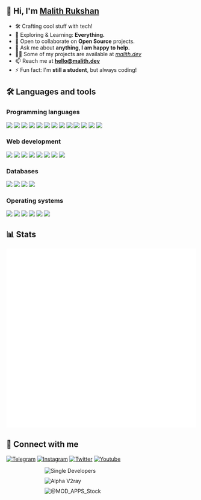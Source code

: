 ## 👋 Hi, I'm [Malith Rukshan](https://github.com/Malith-Rukshan) 


- 🛠 Crafting cool stuff with tech!
- 🌱 Exploring & Learning: **Everything.**
- 🔭 Open to collaborate on **Open Source** projects.
- 💬 Ask me about **anything, I am happy to help.**
- 👨‍💻 Some of my projects are available at *[malith.dev](https://malith.dev)*
- 📫 Reach me at **hello@malith.dev**
- ⚡ Fun fact: I'm **still a student**, but always coding!

## 🛠️ Languages and tools
### Programming languages
<a href="#"><img src="https://img.icons8.com/fluency/48/null/python.png"/></a>
<a href="#"><img src="https://img.icons8.com/color/48/c-sharp-logo.png"/></a>
<a href="https://www.swift.org/"><img src="https://img.icons8.com/color/48/swift.png"/></a>
<a href="#"><img src="https://img.icons8.com/color/48/java-coffee-cup-logo--v1.png"/></a>
<a href="#"><img src="https://img.icons8.com/color/48/null/golang.png"/></a>
<a href="#"><img src="https://img.icons8.com/fluency/48/null/node-js.png"/></a>
<a href="#"><img src="https://img.icons8.com/offices/48/null/php-logo.png"/></a>
<a href="#"><img src="https://img.icons8.com/fluency/48/null/javascript.png"/></a>
<a href="#"><img src="https://img.icons8.com/fluency/48/null/typescript--v2.png"/></a>
<a href="#"><img src="https://img.icons8.com/color/48/kotlin.png"/></a>
<a href="#"><img src="https://img.icons8.com/color/48/flutter.png"/></a>
<a href="#"><img src="https://img.icons8.com/color/48/dart.png"/></a>
<a href="#"><img src="https://img.icons8.com/color/48/ruby-programming-language.png"/></a>

### Web development
<a href="#"><img src="https://img.icons8.com/fluency/48/null/html-5.png"/></a>
<a href="#"><img src="https://img.icons8.com/fluency/48/null/css3.png"/></a>
<a href="#"><img src="https://img.icons8.com/external-tal-revivo-color-tal-revivo/48/null/external-react-a-javascript-library-for-building-user-interfaces-logo-color-tal-revivo.png"/></a>
<a href="#"><img src="https://img.icons8.com/color/48/vue-js.png"/></a>
<a href="#"><img src="https://img.icons8.com/color/48/angularjs.png"/></a>
<a href="https://www.djangoproject.com/"><img src="https://img.icons8.com/external-tal-revivo-tritone-tal-revivo/48/external-django-a-high-level-python-web-framework-that-encourages-rapid-development-logo-tritone-tal-revivo.png"/></a>
<a href="#"><img src="https://img.icons8.com/color/48/null/bootstrap.png"/></a>
<a href="#"><img src="https://img.icons8.com/fluency/48/null/tailwind_css.png"/></a>

### Databases
<a href="https://www.postgresql.org" target="_blank"><img src="https://img.icons8.com/color/48/null/postgreesql.png"/></a>
<a href="https://www.mongodb.com" target="_blank"><img src="https://img.icons8.com/external-tal-revivo-color-tal-revivo/48/null/external-mongodb-a-cross-platform-document-oriented-database-program-logo-color-tal-revivo.png"/></a>
<a href="https://www.mysql.com" target="_blank"><img src="https://img.icons8.com/fluency/48/null/mysql-logo.png"/></a>
<a href="https://redis.io" target="_blank"><img src="https://img.icons8.com/color/48/null/redis.png"/></a>

### Operating systems
<a href="https://www.microsoft.com" target="_blank"><img src="https://img.icons8.com/fluency/48/null/windows-10.png"/></a>
<a href="https://www.apple.com" target="_blank"><img src="https://img.icons8.com/color/48/mac-logo.png"/></a>
<a href="https://ubuntu.com" target="_blank"><img src="https://img.icons8.com/color/48/ubuntu--v1.png"/></a>
<a href="https://android.google.com" target="_blank"><img src="https://img.icons8.com/fluency/48/android-os.png" /></a>
<a href="https://www.apple.com/" target="_blank"><img src="https://img.icons8.com/fluency/48/mac-os.png" /></a>
<a href="https://archlinux.org" target="_blank"><img src="https://img.icons8.com/external-tal-revivo-color-tal-revivo/48/null/external-arch-linux-composed-of-nonfree-and-open-source-software-logo-color-tal-revivo.png"/></a>

## 📊 Stats
<img src="/github-metrics.svg" alt="Metrics">

## 🤝 Connect with me
<a href="https://telegram.me/MAlithRukshan" target="_blank"><img src="https://img.icons8.com/fluency/48/000000/telegram-app.png" alt="Telegram"></a>
<a href="https://www.instagram.com/singldeveloper/" target="_blank"><img src="https://img.icons8.com/fluency/48/000000/instagram-new.png" alt="Instagram"></a>
<a href="https://twitter.com/SinglDeveloper" target="_blank"><img src="https://img.icons8.com/fluency/48/000000/twitter.png" alt="Twitter"></a>
<a href="https://youtube.com/@SDevLK" target="_blank"><img src="https://img.icons8.com/fluency/48/000000/youtube-play.png" alt="Youtube"></a>

<div style="display: flex; flex-wrap: wrap; justify-content: center; gap: 10px;">
  <img src="https://telegram-card.vercel.app/?username=SingleDevelopers&theme=light" alt="Single Developers" style="width: 300px; max-width: 100%; height: auto;" />
  <img src="https://telegram-card.vercel.app/?username=AlphaV2ray" alt="Alpha V2ray" style="width: 300px; max-width: 100%; height: auto;" />
  <img src="https://telegram-card.vercel.app/?username=MOD_APPS_Stock" alt="@MOD_APPS_Stock" style="width: 300px; max-width: 100%; height: auto;" />
</div>


